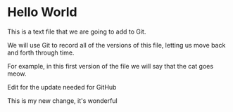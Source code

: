 # Hello World

This is a text file that we are going to add to Git.

We will use Git to record all of the versions of this file, letting us move back and forth through time.

For example, in this first version of the file we will say that the cat goes meow.

Edit for the update needed for GitHub

This is my new change, it's wonderful
